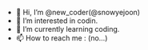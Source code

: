 - 👋 Hi, I’m @new_coder(@snowyejoon)
- 👀 I’m interested in codin.
- 🌱 I’m currently learning coding.
- 📫 How to reach me : (no...)
<!---
snowyejoon/snowyejoon is a ✨ special ✨ repository because its `README.md` (this file) appears on your GitHub profile.
You can click the Preview link to take a look at your changes.
--->
